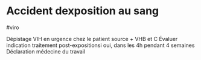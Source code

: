 # Accident dexposition au sang
#viro 

Dépistage VIH en urgence chez le patient source + VHB et C
Évaluer indication traitement post-expositionsi oui, dans les 4h pendant 4 semaines
Déclaration médecine du travail 

